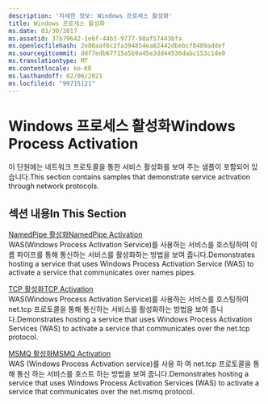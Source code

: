 ```yaml
---
description: '자세한 정보: Windows 프로세스 활성화'
title: Windows 프로세스 활성화
ms.date: 03/30/2017
ms.assetid: 37b79642-1e6f-44b3-9777-98af57443bfa
ms.openlocfilehash: 2e80aaf6c2fa394854ea82442dbebcf8489addef
ms.sourcegitcommit: ddf7edb67715a5b9a45e3dd44536dabc153c1de0
ms.translationtype: MT
ms.contentlocale: ko-KR
ms.lasthandoff: 02/06/2021
ms.locfileid: "99715121"
---
```

# <a name="windows-process-activation"></a><span data-ttu-id="2aaa9-103">Windows 프로세스 활성화</span><span class="sxs-lookup"><span data-stu-id="2aaa9-103">Windows Process Activation</span></span>

<span data-ttu-id="2aaa9-104">이 단원에는 네트워크 프로토콜을 통한 서비스 활성화를 보여 주는 샘플이 포함되어 있습니다.</span><span class="sxs-lookup"><span data-stu-id="2aaa9-104">This section contains samples that demonstrate service activation through network protocols.</span></span>  
  
## <a name="in-this-section"></a><span data-ttu-id="2aaa9-105">섹션 내용</span><span class="sxs-lookup"><span data-stu-id="2aaa9-105">In This Section</span></span>  

 [<span data-ttu-id="2aaa9-106">NamedPipe 활성화</span><span class="sxs-lookup"><span data-stu-id="2aaa9-106">NamedPipe Activation</span></span>](namedpipe-activation.md)  
 <span data-ttu-id="2aaa9-107">WAS(Windows Process Activation Service)를 사용하는 서비스를 호스팅하여 이름 파이프를 통해 통신하는 서비스를 활성화하는 방법을 보여 줍니다.</span><span class="sxs-lookup"><span data-stu-id="2aaa9-107">Demonstrates hosting a service that uses Windows Process Activation Service (WAS) to activate a service that communicates over names pipes.</span></span>  
  
 [<span data-ttu-id="2aaa9-108">TCP 활성화</span><span class="sxs-lookup"><span data-stu-id="2aaa9-108">TCP Activation</span></span>](tcp-activation.md)  
 <span data-ttu-id="2aaa9-109">WAS(Windows Process Activation Service)를 사용하는 서비스를 호스팅하여 net.tcp 프로토콜을 통해 통신하는 서비스를 활성화하는 방법을 보여 줍니다.</span><span class="sxs-lookup"><span data-stu-id="2aaa9-109">Demonstrates hosting a service that uses Windows Process Activation Services (WAS) to activate a service that communicates over the net.tcp protocol.</span></span>

 [<span data-ttu-id="2aaa9-110">MSMQ 활성화</span><span class="sxs-lookup"><span data-stu-id="2aaa9-110">MSMQ Activation</span></span>](msmq-activation.md)  
 <span data-ttu-id="2aaa9-111">WAS (Windows Process Activation service)를 사용 하 여 net.tcp 프로토콜을 통해 통신 하는 서비스를 호스트 하는 방법을 보여 줍니다.</span><span class="sxs-lookup"><span data-stu-id="2aaa9-111">Demonstrates hosting a service that uses Windows Process Activation Services (WAS) to activate a service that communicates over the net.msmq protocol.</span></span>
